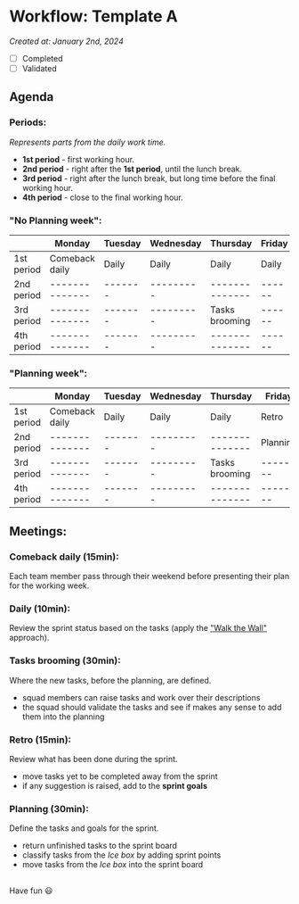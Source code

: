 # Workflow: Template A

*Created at: January 2nd, 2024*

- [ ] Completed
- [ ] Validated

## Agenda

### Periods:
*Represents parts from the daily work time.*

- **1st period** - first working hour.
- **2nd period** - right after the **1st period**, until the lunch break.
- **3rd period** - right after the lunch break, but long time before the final working hour.
- **4th period** - close to the final working hour.

### "No Planning week":

|            | Monday         | Tuesday | Wednesday | Thursday       | Friday |
| ---------- | -------------- | ------- | --------  | -------------- | ------ |
| 1st period | Comeback daily | Daily   | Daily     | Daily          | Daily  |
| 2nd period | -------------- | ------- | --------- | -------------- | ------ |
| 3rd period | -------------- | ------- | --------- | Tasks brooming | ------ |
| 4th period | -------------- | ------- | --------- | -------------- | ------ |

### "Planning week":

|            | Monday         | Tuesday | Wednesday | Thursday       | Friday   |
| ---------- | -------------- | ------- | --------  | -------------- | -------- |
| 1st period | Comeback daily | Daily   | Daily     | Daily          | Retro    |
| 2nd period | -------------- | ------- | --------- | -------------- | Planning |
| 3rd period | -------------- | ------- | --------- | Tasks brooming | -------- |
| 4th period | -------------- | ------- | --------- | -------------- | -------- |

## Meetings:

### Comeback daily (15min):
Each team member pass through their weekend before presenting their plan for the working week.

### Daily (10min):
Review the sprint status based on the tasks (apply the ["Walk the Wall"](https://medium.com/serious-scrum/walking-the-board-on-daily-scrum-5b468c760329) approach).

### Tasks brooming (30min):
Where the new tasks, before the planning, are defined.
- squad members can raise tasks and work over their descriptions
- the squad should validate the tasks and see if makes any sense to add them into the planning

### Retro (15min):
Review what has been done during the sprint.
- move tasks yet to be completed away from the sprint
- if any suggestion is raised, add to the **sprint goals**

### Planning (30min):
Define the tasks and goals for the sprint.
- return unfinished tasks to the sprint board
- classify tasks from the *Ice box* by adding sprint points
- move tasks from the *Ice box* into the sprint board

##
Have fun :smiley:
